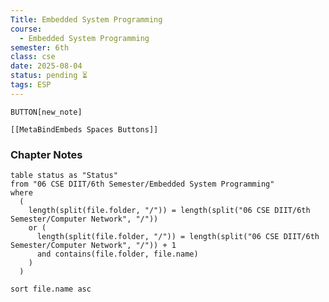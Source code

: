 ```yaml
---
Title: Embedded System Programming
course:
  - Embedded System Programming
semester: 6th
class: cse
date: 2025-08-04
status: pending ⏳
tags: ESP
---
```


`BUTTON[new_note]` 
```meta-bind-embed
[[MetaBindEmbeds Spaces Buttons]]
```

### Chapter Notes

```dataview
table status as "Status"
from "06 CSE DIIT/6th Semester/Embedded System Programming"
where
  (
    length(split(file.folder, "/")) = length(split("06 CSE DIIT/6th Semester/Computer Network", "/"))
    or (
      length(split(file.folder, "/")) = length(split("06 CSE DIIT/6th Semester/Computer Network", "/")) + 1
      and contains(file.folder, file.name)
    )
  )
  
sort file.name asc
```